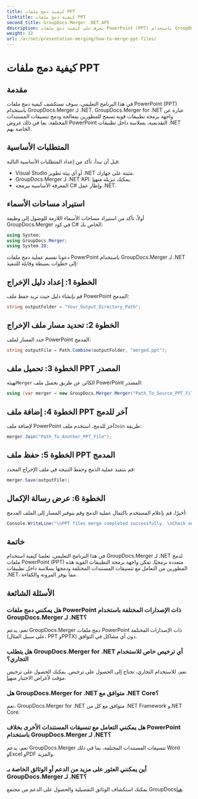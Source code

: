 ```yaml
---
title: كيفية دمج ملفات PPT
linktitle: كيفية دمج ملفات PPT
second_title: GroupDocs.Merger .NET API
description: تعرف على كيفية دمج ملفات PowerPoint (PPT) باستخدام GroupDocs.Merger لـ .NET دون عناء. قم بتحسين تطبيقات .NET الخاصة بك باستخدام واجهة برمجة التطبيقات القوية هذه.
weight: 12
url: /ar/net/presentation-merging/how-to-merge-ppt-files/
---
```


# كيفية دمج ملفات PPT

## مقدمة
في هذا البرنامج التعليمي، سوف نستكشف كيفية دمج ملفات PowerPoint (PPT) باستخدام GroupDocs.Merger لـ .NET. GroupDocs.Merger for .NET عبارة عن واجهة برمجة تطبيقات قوية تسمح للمطورين بمعالجة ودمج تنسيقات المستندات المختلفة، بما في ذلك عروض PowerPoint التقديمية، بسلاسة داخل تطبيقات .NET الخاصة بهم.
## المتطلبات الأساسية
قبل أن نبدأ، تأكد من إعداد المتطلبات الأساسية التالية:
- Visual Studio أو أي بيئة تطوير .NET مثبتة على جهازك.
-  GroupDocs.Merger لـ .NET API. يمكنك تنزيله من[هنا](https://releases.groupdocs.com/merger/net/).
- المعرفة الأساسية ببرمجة C# وإطار عمل .NET.

## استيراد مساحات الأسماء
أولاً، تأكد من استيراد مساحات الأسماء اللازمة للوصول إلى وظيفة GroupDocs.Merger في كود C# الخاص بك:
```csharp
using System; 
using GroupDocs.Merger;
using System.IO;
```

دعونا نقسم عملية دمج ملفات PowerPoint باستخدام GroupDocs.Merger لـ .NET إلى خطوات بسيطة وقابلة للتنفيذ:
## الخطوة 1: إعداد دليل الإخراج
قم بإنشاء دليل حيث تريد حفظ ملف PowerPoint المدمج:
```csharp
string outputFolder = "Your_Output_Directory_Path";
```
## الخطوة 2: تحديد مسار ملف الإخراج
حدد المسار لملف PowerPoint المدمج:
```csharp
string outputFile = Path.Combine(outputFolder, "merged.ppt");
```
## الخطوة 3: تحميل ملف PPT المصدر
 تهيئة`Merger` الكائن عن طريق تحميل ملف PowerPoint المصدر:
```csharp
using (var merger = new GroupDocs.Merger.Merger("Path_To_Source_PPT_File"))
```
## الخطوة 4: إضافة ملف PPT آخر للدمج
 لإضافة ملف PowerPoint آخر للدمج، استخدم ملف`Join` طريقة:
```csharp
merger.Join("Path_To_Another_PPT_File");
```
## الخطوة 5: حفظ ملف PPT المدمج
قم بتنفيذ عملية الدمج وحفظ النتيجة في ملف الإخراج المحدد:
```csharp
merger.Save(outputFile);
```
## الخطوة 6: عرض رسالة الإكمال
أخيرًا، قم بإعلام المستخدم باكتمال عملية الدمج وقم بتوفير المسار إلى الملف المدمج:
```csharp
Console.WriteLine("\nPPT files merge completed successfully. \nCheck output in {0}", outputFolder);
```

## خاتمة
في هذا البرنامج التعليمي، تعلمنا كيفية استخدام GroupDocs.Merger لـ .NET لدمج ملفات PowerPoint (PPT) متعددة برمجيًا. تمكن واجهة برمجة التطبيقات القوية هذه المطورين من التعامل مع تنسيقات المستندات المختلفة ودمجها بسلاسة داخل تطبيقات .NET، مما يوفر المرونة والكفاءة.

## الأسئلة الشائعة
### هل يمكنني دمج ملفات PowerPoint ذات الإصدارات المختلفة باستخدام GroupDocs.Merger لـ .NET؟
نعم، يدعم GroupDocs.Merger دمج ملفات PowerPoint ذات الإصدارات المختلفة (على سبيل المثال، PPT وPPTX) دون أي مشاكل في التوافق.
### هل يتطلب GroupDocs.Merger for .NET أي ترخيص خاص للاستخدام التجاري؟
 نعم، للاستخدام التجاري، تحتاج إلى الحصول على ترخيص. يمكنك الحصول على ترخيص مؤقت لأغراض الاختبار من[هنا](https://purchase.groupdocs.com/temporary-license/).
### هل GroupDocs.Merger for .NET متوافق مع .NET Core؟
نعم، GroupDocs.Merger for .NET متوافق مع كل من .NET Framework و.NET Core.
### هل يمكنني التعامل مع تنسيقات المستندات الأخرى بخلاف PowerPoint باستخدام GroupDocs.Merger لـ .NET؟
نعم، يدعم GroupDocs.Merger تنسيقات المستندات المختلفة، بما في ذلك Word وExcel وPDF والمزيد.
### أين يمكنني العثور على مزيد من الدعم أو الوثائق الخاصة بـ GroupDocs.Merger لـ .NET؟
يمكنك استكشاف الوثائق التفصيلية والحصول على الدعم من مجتمع GroupDocs[هنا](https://forum.groupdocs.com/c/merger/32).